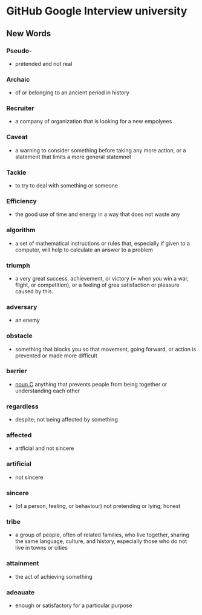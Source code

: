 # GitHub Google Interview university

## New Words

### Pseudo-
* pretended and not real

### Archaic
* of or belonging to an ancient period in history

### Recruiter
* a company of organization that is looking for a new empolyees

### Caveat
* a warning to consider something before taking any more action, or a statement that limits a more general statemnet

### Tackle
* to try to deal with something or someone

### Efficiency
* the good use of time and energy in a way that does not waste any

### algorithm
* a set of mathematical instructions or rules that, especially if given to a computer, will help to calculate an answer to a problem

### triumph
* a very great success, achievement, or victory (= when you win a war, flight, or competition), or a feeling of grea satisfaction or pleasure caused by this.

### adversary
* an enemy

### obstacle
* something that blocks you so that movement, going forward, or action is prevented or made more difficult

### barrier
* [noun C](OBSTACLE) anything that prevents people from being together or understanding each other

### regardless
* despite; not being affected by something

### affected
* artficial and not sincere

### artificial
* not sincere

### sincere
* (of a person, feeling, or behaviour) not pretending or lying; honest

### tribe
* a group of people, often of related families, who live together, sharing the same language, culture, and history, especially those who do not live in towns or cities

### attainment
* the act of achieving something

### adeauate
* enough or satisfactory for a particular purpose

###
